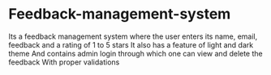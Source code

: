 # Feedback-management-system
Its a feedback management system where the user enters its name, email, feedback and a rating of 1 to 5 stars
It also has a feature of light and dark theme
And contains admin login through which one can view and delete the feedback
With proper validations
